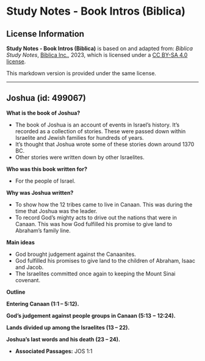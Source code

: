 # Study Notes - Book Intros (Biblica)

## License Information

**Study Notes - Book Intros (Biblica)** is based on and adapted from: _Biblica Study Notes_, [Biblica Inc.](https://www.biblica.com/), 2023, which is licensed under a [CC BY-SA 4.0 license](https://creativecommons.org/licenses/by-sa/4.0/legalcode.en).

This markdown version is provided under the same license.



--------------------------------

## Joshua (id: 499067)

**What is the book of Joshua?**

* The book of Joshua is an account of events in Israel’s history. It’s recorded as a collection of stories. These were passed down within Israelite and Jewish families for hundreds of years.
* It’s thought that Joshua wrote some of these stories down around 1370 BC.
* Other stories were written down by other Israelites.

**Who was this book written for?**

* For the people of Israel.

**Why was Joshua written?**

* To show how the 12 tribes came to live in Canaan. This was during the time that Joshua was the leader.
* To record God’s mighty acts to drive out the nations that were in Canaan. This was how God fulfilled his promise to give land to Abraham’s family line.

**Main ideas**

* God brought judgement against the Canaanites.
* God fulfilled his promises to give land to the children of Abraham, Isaac and Jacob.
* The Israelites committed once again to keeping the Mount Sinai covenant.

**Outline**

**Entering Canaan (1:1 – 5:12\).**

**God’s judgement against people groups in Canaan (5:13 − 12:24\).**

**Lands divided up among the Israelites (13 – 22\).**

**Joshua’s last words and his death (23 – 24\).**

* **Associated Passages:** JOS 1:1

